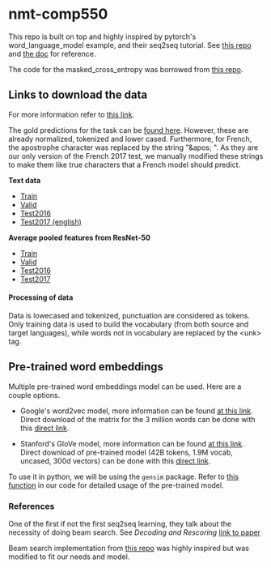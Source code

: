 # nmt-comp550

This repo is built on top and highly inspired by pytorch's
word\_language\_model example, and their seq2seq tutorial. See [this
repo](https://github.com/pytorch/examples/tree/master/word_language_model) and
[the
doc](http://pytorch.org/tutorials/intermediate/seq2seq_translation_tutorial.html)
for reference.

The code for the masked_cross_entropy was borrowed from [this
repo](https://github.com/spro/practical-pytorch/tree/master/seq2seq-translation).


## Links to download the data

For more information refer to [this link](http://www.statmt.org/wmt17/multimodal-task.html).

The gold predictions for the task can be [found
here](http://www.quest.dcs.shef.ac.uk/wmt17_files_mmt/gold_translations_task1.tar.gz).
However, these are already normalized, tokenized and lower cased. Furthermore,
for French, the apostrophe character was replaced by the string "\&apos; ". As
they are our only version of the French 2017 test, we manually modified these
strings to make them like true characters that a French model should predict.

**Text data**
* [Train](http://www.quest.dcs.shef.ac.uk/wmt17_files_mmt/mmt_task1_training.tar.gz)
* [Valid](http://www.quest.dcs.shef.ac.uk/wmt17_files_mmt/mmt_task1_validation.tar.gz)
* [Test2016](http://www.quest.dcs.shef.ac.uk/wmt17_files_mmt/mmt_task1_test2016.tar.gz)
* [Test2017 (english)](http://www.quest.dcs.shef.ac.uk/wmt17_files_mmt/source_flickr.task1)

**Average pooled features from ResNet-50**
* [Train](http://www-lium.univ-lemans.fr/sites/default/files/NMTPY/flickr30k_ResNet50_pool5_train.zip)
* [Valid](http://www-lium.univ-lemans.fr/sites/default/files/NMTPY/flickr30k_ResNet50_pool5_val.zip)
* [Test2016](http://www-lium.univ-lemans.fr/sites/default/files/NMTPY/flickr30k_ResNet50_pool5_test.zip)
* [Test2017](http://www-lium.univ-lemans.fr/sites/default/files/NMTPY/test2017/task1_ResNet50_pool5_test2017.mat.zip)


#### Processing of data
Data is lowecased and tokenized, punctuation are considered as tokens. Only
training data is used to build the vocabulary (from both source and target languages), while words not in vocabulary are replaced by the \<unk\> tag.


## Pre-trained word embeddings

Multiple pre-trained word embeddings model can be used. Here are a couple
options.

* Google's word2vec model, more information can be
found [at this link](https://code.google.com/archive/p/word2vec/). Direct
download of the matrix for the 3 million words can be done with this [direct
link](https://drive.google.com/file/d/0B7XkCwpI5KDYNlNUTTlSS21pQmM/edit?usp=sharing).

* Stanford's GloVe model, more information can
be found [at this link](https://nlp.stanford.edu/projects/glove/). Direct
download of pre-trained model (42B tokens, 1.9M vocab, uncased, 300d vectors)
can be done with this [direct
link](http://nlp.stanford.edu/data/wordvecs/glove.42B.300d.zip).

To use it in python, we will be using the `gensim` package. Refer to [this
function](https://github.com/placaille/nmt-comp550/blob/master/src/utils.py#L19) in our code for detailed usage of the pre-trained model.

### References

One of the first if not the first seq2seq learning, they talk about the
necessity of doing beam search. See *Decoding and Rescoring* [link to
paper](https://arxiv.org/pdf/1409.3215v1.pdf%3B)

Beam search implementation from [this repo](
https://github.com/GuessWhatGame/guesswhat/blob/master/src/guesswhat/models/qgen/qgen_beamsearch_wrapper.py) was highly inspired but was modified to fit our needs and model.

